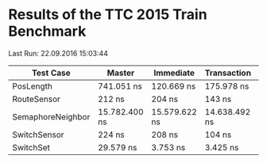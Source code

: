 # Results of the TTC 2015 Train Benchmark

Last Run: 22.09.2016 15:03:44

Test Case|Master|Immediate|Transaction|Parallel|M→I|M→T|M→P|I→T|I→P|T→P|
---------|------|---------|-----------|--------|---|---|---|---|---|---|
PosLength|741.051 ns|120.669 ns|175.978 ns|288.168 ns|6,14x|4,21x|2,57x|0,69x|0,42x|0,61x|
RouteSensor|212 ns|204 ns|143 ns|148 ns|1,04x|1,49x|1,43x|1,43x|1,38x|0,96x|
SemaphoreNeighbor|15.782.400 ns|15.579.622 ns|14.638.492 ns|16.934.091 ns|1,01x|1,08x|0,93x|1,06x|0,92x|0,86x|
SwitchSensor|224 ns|208 ns|104 ns|107 ns|1,08x|2,15x|2,09x|1,99x|1,94x|0,97x|
SwitchSet|29.579 ns|3.753 ns|3.425 ns|8.609 ns|7,88x|8,64x|3,44x|1,10x|0,44x|0,40x|
